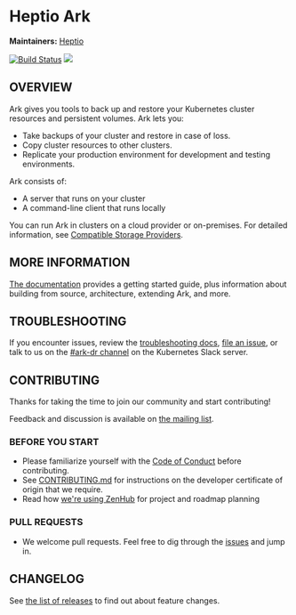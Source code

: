 # Heptio Ark

**Maintainers:** [Heptio][0]

[![Build Status][1]][2] <a href="https://zenhub.com"><img src="https://raw.githubusercontent.com/ZenHubIO/support/master/zenhub-badge.png"></a>

## OVERVIEW

Ark gives you tools to back up and restore your Kubernetes cluster resources and persistent volumes. Ark lets you:

* Take backups of your cluster and restore in case of loss.
* Copy cluster resources to other clusters.
* Replicate your production environment for development and testing environments.

Ark consists of:

* A server that runs on your cluster
* A command-line client that runs locally

You can run Ark in clusters on a cloud provider or on-premises. For detailed information, see [Compatible Storage Providers][99].

## MORE INFORMATION

[The documentation][29] provides a getting started guide, plus information about building from source, architecture, extending Ark, and more.

## TROUBLESHOOTING

If you encounter issues, review the [troubleshooting docs][30], [file an issue][4], or talk to us on the [#ark-dr channel][25] on the Kubernetes Slack server. 

## CONTRIBUTING

Thanks for taking the time to join our community and start contributing!

Feedback and discussion is available on [the mailing list][24].

### BEFORE YOU START

* Please familiarize yourself with the [Code of Conduct][8] before contributing.
* See [CONTRIBUTING.md][5] for instructions on the developer certificate of origin that we require.
* Read how [we're using ZenHub][26] for project and roadmap planning

### PULL REQUESTS

* We welcome pull requests. Feel free to dig through the [issues][4] and jump in.

## CHANGELOG

See [the list of releases][6] to find out about feature changes.

[0]: https://github.com/heptio
[1]: https://travis-ci.org/heptio/ark.svg?branch=master
[2]: https://travis-ci.org/heptio/ark

[4]: https://github.com/heptio/ark/issues
[5]: https://github.com/heptio/ark/blob/master/CONTRIBUTING.md
[6]: https://github.com/heptio/ark/releases

[8]: https://github.com/heptio/ark/blob/master/CODE_OF_CONDUCT.md
[9]: https://kubernetes.io/docs/setup/
[10]: https://kubernetes.io/docs/tasks/tools/install-kubectl/#install-with-homebrew-on-macos
[11]: https://kubernetes.io/docs/tasks/tools/install-kubectl/#tabset-1
[12]: https://github.com/kubernetes/kubernetes/blob/master/cluster/addons/dns/README.md
[14]: https://github.com/kubernetes/kubernetes


[24]: http://j.hept.io/ark-list
[25]: https://kubernetes.slack.com/messages/ark-dr
[26]: https://github.com/heptio/ark/blob/master/docs/zenhub.md


[29]: https://heptio.github.io/ark/
[30]: /docs/troubleshooting.md

[99]: support-matrix.md
